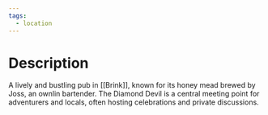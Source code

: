 ```yaml
---
tags:
  - location
---
```

# Description
A lively and bustling pub in [[Brink]], known for its honey mead brewed by Joss, an ownlin bartender. The Diamond Devil is a central meeting point for adventurers and locals, often hosting celebrations and private discussions.

